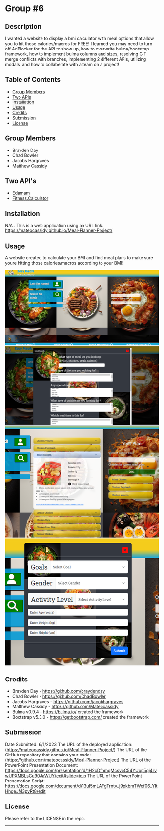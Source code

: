 # <Meal-Planner-Project>
# Group #6

## Description

I wanted a website to display a bmi calculator with meal options that allow you to hit those calories/macros for FREE! I learned you may need to turn off AdBlocker for the API to show up, how to overwrite bulma/bootstrap framework, how to implement bulma columns and sizes, resolving GIT merge conflicts with branches, implementing 2 different APIs, utilizing modals, and how to collaberate with a team on a project!

## Table of Contents

- [Group Members](#group-members)
- [Two APIs](#two-api's)
- [Installation](#installation)
- [Usage](#usage)
- [Credits](#credits)
- [Submission](#submission)
- [License](#license)

## Group Members

- Brayden Day
- Chad Bowler
- Jacobs Hargraves
- Matthew Cassidy

## Two API's

- [Edamam](https://www.edamam.com/)
- [Fitness.Calculator](https://rapidapi.com/malaaddincelik/api/fitness-calculator)

## Installation

N/A . This is a web application using an URL link. https://mateocassidy.github.io/Meal-Planner-Project/

## Usage

A website created to calculate your BMI and find meal plans to make sure youre hitting those calories/macros according to your BMI!

![home-page](./Assets/Images/Screenshot5.png?raw=true "The Home Page")
![meal-search](./Assets/Images/Screenshot2.png?raw=true "The Meal Search")
![first-api-mealsearch](./Assets/Images/Screenshot3.png?raw=true "First API Mealsearch")
![second-api-caloriecalc](./Assets/Images/Screenshot4.png?raw=true "Second API Calorie Calculator")

## Credits
* Brayden Day - https://github.com/braydenday
* Chad Bowler - https://github.com/ChadBowler
* Jacobs Hargraves - https://github.com/jacobhargraves
* Matthew Cassidy - https://github.com/Mateocassidy
* Bulma v0.9.4 - https://bulma.io/ created the framework
* Bootstrap v5.3.0 - https://getbootstrap.com/ created the framework

## Submission
Date Submitted: 6/1/2023
The URL of the deployed application: (https://mateocassidy.github.io/Meal-Planner-Project/)
The URL of the GitHub repository that contains your code: (https://github.com/mateocassidy/Meal-Planner-Project)
The URL of the PowerPoint Presentation Document: https://docs.google.com/presentation/d/1H2cDfhmgMcsvoC54YUop5qj4rvwUPXMBLsCu90JaWUY/edit#slide=id.p
The URL of the PowerPoint Presentation Script: https://docs.google.com/document/d/13uI5mLAFgTrntv_j9pkbmTWqf06_YItHhgeJM3pvRt8/edit

## License

Please refer to the LICENSE in the repo.

---